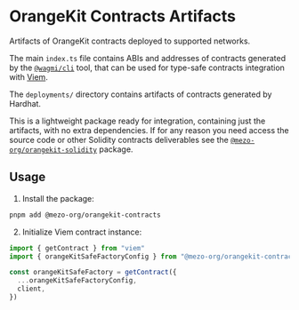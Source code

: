 # OrangeKit Contracts Artifacts

Artifacts of OrangeKit contracts deployed to supported networks.

The main `index.ts` file contains ABIs and addresses of contracts generated by
the [`@wagmi/cli`](https://wagmi.sh/cli) tool, that can be used for type-safe
contracts integration with [Viem](https://viem.sh/).

The `deployments/` directory contains artifacts of contracts generated by
Hardhat.

This is a lightweight package ready for integration, containing just the
artifacts, with no extra dependencies. If for any reason you need access the
source code or other Solidity contracts deliverables see the
[`@mezo-org/orangekit-solidity`](../README.md) package.

## Usage

1. Install the package:

```sh
pnpm add @mezo-org/orangekit-contracts
```

2. Initialize Viem contract instance:

```typescript
import { getContract } from "viem"
import { orangeKitSafeFactoryConfig } from "@mezo-org/orangekit-contracts"

const orangeKitSafeFactory = getContract({
  ...orangeKitSafeFactoryConfig,
  client,
})
```
